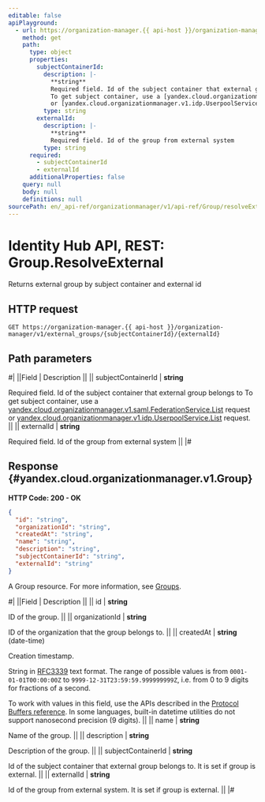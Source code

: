 ```yaml
---
editable: false
apiPlayground:
  - url: https://organization-manager.{{ api-host }}/organization-manager/v1/external_groups/{subjectContainerId}/{externalId}
    method: get
    path:
      type: object
      properties:
        subjectContainerId:
          description: |-
            **string**
            Required field. Id of the subject container that external group belongs to
            To get subject container, use a [yandex.cloud.organizationmanager.v1.saml.FederationService.List](/docs/organization/saml/api-ref/Federation/list#List) request
            or [yandex.cloud.organizationmanager.v1.idp.UserpoolService.List](/docs/organization/idp/api-ref/Userpool/list#List) request.
          type: string
        externalId:
          description: |-
            **string**
            Required field. Id of the group from external system
          type: string
      required:
        - subjectContainerId
        - externalId
      additionalProperties: false
    query: null
    body: null
    definitions: null
sourcePath: en/_api-ref/organizationmanager/v1/api-ref/Group/resolveExternal.md
---
```


# Identity Hub API, REST: Group.ResolveExternal

Returns external group by subject container and external id

## HTTP request

```
GET https://organization-manager.{{ api-host }}/organization-manager/v1/external_groups/{subjectContainerId}/{externalId}
```

## Path parameters

#|
||Field | Description ||
|| subjectContainerId | **string**

Required field. Id of the subject container that external group belongs to
To get subject container, use a [yandex.cloud.organizationmanager.v1.saml.FederationService.List](/docs/organization/saml/api-ref/Federation/list#List) request
or [yandex.cloud.organizationmanager.v1.idp.UserpoolService.List](/docs/organization/idp/api-ref/Userpool/list#List) request. ||
|| externalId | **string**

Required field. Id of the group from external system ||
|#

## Response {#yandex.cloud.organizationmanager.v1.Group}

**HTTP Code: 200 - OK**

```json
{
  "id": "string",
  "organizationId": "string",
  "createdAt": "string",
  "name": "string",
  "description": "string",
  "subjectContainerId": "string",
  "externalId": "string"
}
```

A Group resource.
For more information, see [Groups](/docs/organization/operations/manage-groups).

#|
||Field | Description ||
|| id | **string**

ID of the group. ||
|| organizationId | **string**

ID of the organization that the group belongs to. ||
|| createdAt | **string** (date-time)

Creation timestamp.

String in [RFC3339](https://www.ietf.org/rfc/rfc3339.txt) text format. The range of possible values is from
`0001-01-01T00:00:00Z` to `9999-12-31T23:59:59.999999999Z`, i.e. from 0 to 9 digits for fractions of a second.

To work with values in this field, use the APIs described in the
[Protocol Buffers reference](https://developers.google.com/protocol-buffers/docs/reference/overview).
In some languages, built-in datetime utilities do not support nanosecond precision (9 digits). ||
|| name | **string**

Name of the group. ||
|| description | **string**

Description of the group. ||
|| subjectContainerId | **string**

Id of the subject container that external group belongs to. It is set if group is external. ||
|| externalId | **string**

Id of the group from external system. It is set if group is external. ||
|#
